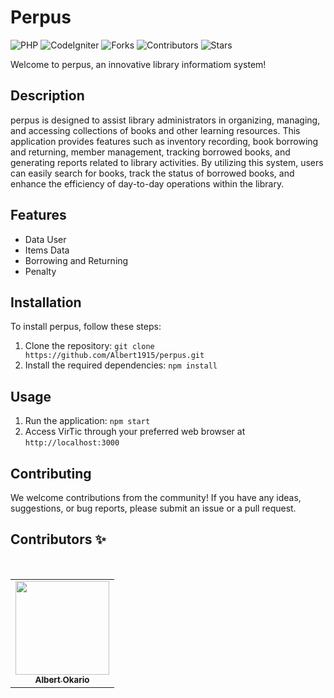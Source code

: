 

# Perpus

![PHP](https://img.shields.io/badge/PHP-FFD43B?style=for-the-badge&logo=php&logoColor=blue)
![CodeIgniter](https://img.shields.io/badge/CodeIgniter-FFFFFF?style=for-the-badge&logo=codeigniter&logoColor=red)
![Forks](https://img.shields.io/github/forks/Albert1915/perpus?style=for-the-badge)
![Contributors](https://img.shields.io/github/contributors/Albert1915/perpus?style=for-the-badge)
![Stars](https://img.shields.io/github/stars/Albert1915/perpus?style=for-the-badge)

Welcome to perpus, an innovative library informatiom system!

## Description

perpus is designed to assist library administrators in organizing, managing, and accessing collections of books and other learning resources. This application provides features such as inventory recording, book borrowing and returning, member management, tracking borrowed books, and generating reports related to library activities. By utilizing this system, users can easily search for books, track the status of borrowed books, and enhance the efficiency of day-to-day operations within the library.

## Features

- Data User
- Items Data
- Borrowing and Returning
- Penalty

## Installation

To install perpus, follow these steps:

1. Clone the repository: `git clone https://github.com/Albert1915/perpus.git`
2. Install the required dependencies: `npm install`

## Usage

1. Run the application: `npm start`
2. Access VirTic through your preferred web browser at `http://localhost:3000`

## Contributing

We welcome contributions from the community! If you have any ideas, suggestions, or bug reports, please submit an issue or a pull request.

## Contributors ✨
<br>
<table align="center">
  <tr>
    <td align="center"><a href="https://github.com/Albert1915"><img src="https://avatars.githubusercontent.com/u/76970766?s=400&u=adf4015762046d3e3ab4178b48366719243df2fc&v=4" width="150px;" alt=""/><br><sub><b>Albert Okario</b></sub></td> 
  </tr>
</table>
